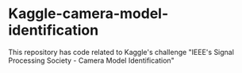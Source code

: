 # Kaggle-camera-model-identification
This repository has code related to Kaggle's challenge "IEEE's Signal Processing Society - Camera Model Identification"
